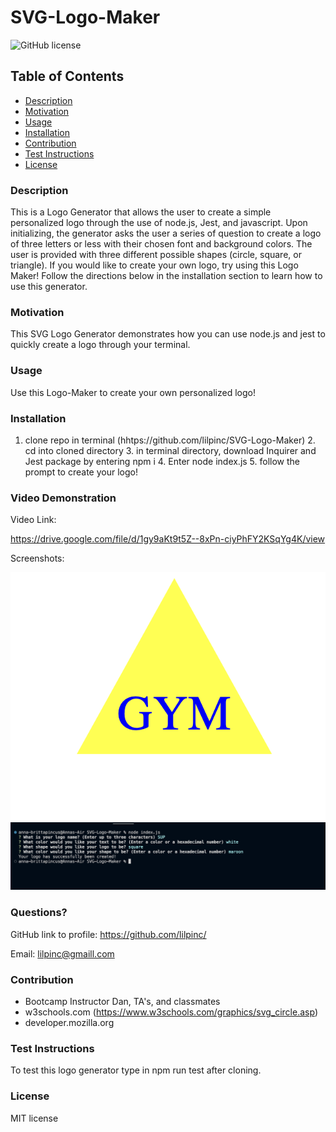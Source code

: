 # SVG-Logo-Maker
  ![GitHub license](https://img.shields.io/badge/License-MIT-green.svg)


  ## Table of Contents
  * [Description](#description)
  * [Motivation](#motivation)
  * [Usage](#usage)
  * [Installation](#installation)
  * [Contribution](#contribution)
  * [Test Instructions](#tests)
  * [License](#license)
  
  ### Description

  This is a Logo Generator that allows the user to create a simple personalized logo through the use of node.js, Jest, and javascript. Upon initializing, the generator asks the user a series of question to create a logo of three letters or less with their chosen font and background colors. The user is provided with three different possible shapes (circle, square, or triangle). If you would like to create your own logo, try using this Logo Maker! Follow the directions below in the installation section to learn how to use this generator.	

  ### Motivation

  This SVG Logo Generator demonstrates how you can use node.js and jest to quickly create a logo through your terminal.

  ### Usage

  Use this Logo-Maker to create your own personalized logo!

  ### Installation

  1. clone repo in terminal (hhtps://github.com/lilpinc/SVG-Logo-Maker) 2. cd into cloned  directory  3. in terminal directory, download Inquirer and Jest package by entering npm  i  4. Enter node index.js  5. follow the prompt to create your logo!

  ### Video Demonstration

  Video Link:

  https://drive.google.com/file/d/1gy9aKt9t5Z--8xPn-ciyPhFY2KSqYg4K/view

  Screenshots:

  ![Screenshot](<images/Screen Shot 2023-09-06 at 1.18.12 PM.png>)
  ![Screenshot](<images/Screen Shot 2023-09-06 at 1.22.28 PM.png>)

  ### Questions?

  GitHub link to profile: https://github.com/lilpinc/

  Email: lilpinc@gmaill.com


  ### Contribution

  - Bootcamp Instructor Dan, TA's, and classmates 
  - w3schools.com (https://www.w3schools.com/graphics/svg_circle.asp)
  - developer.mozilla.org

  ### Test Instructions
  To test this logo generator type in npm run test after cloning. 

  ### License 
  MIT license




